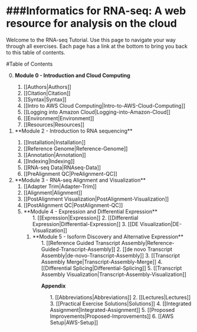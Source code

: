 ###Informatics for RNA-seq: A web resource for analysis on the cloud  
===================

Welcome to the RNA-seq Tutorial.  Use this page to navigate your way through all exercises. Each page has a link at the bottom to bring you back to this table of contents.

#Table of Contents
<ol start="0">
  <li><strong>Module 0 - Introduction and Cloud Computing</strong></li>
  <ol start="i">
    <li>[[Authors|Authors]]</li>
    <li>[[Citation|Citation]]</li>
    <li>[[Syntax|Syntax]]</li>
    <li>[[Intro to AWS Cloud Computing|Intro-to-AWS-Cloud-Computing]]</li>
    <li>[[Logging into Amazon Cloud|Logging-into-Amazon-Cloud]]</li>
    <li>[[Environment|Environment]]</li>
    <li>[[Resources|Resources]]</li>
  </ol>

  <li>**Module 2 - Introduction to RNA sequencing**</li>
  <ol start="i">
    <li>[[Installation|Installation]]</li>
    <li>[[Reference Genome|Reference-Genome]]</li>
    <li>[[Annotation|Annotation]]</li>
    <li>[[Indexing|Indexing]]</li>
    <li>[[RNA-seq Data|RNAseq-Data]]</li>
    <li>[[PreAlignment QC|PreAlignment-QC]]</li>
  </ol>
  
  <li>**Module 3 - RNA-seq Alignment and Visualization**
  <ol start="i">
    <li>[[Adapter Trim|Adapter-Trim]]</li>
    <li>[[Alignment|Alignment]]</li>
    <li>[[PostAlignment Visualization|PostAlignment-Visualization]]</li>
    <li>[[PostAlignment QC|PostAlignment-QC]]</li>

   <li>**Module 4 - Expression and Differential Expression**
   <ol start="i">  
   1. [[Expression|Expression]]
   2. [[Differential Expression|Differential-Expression]]
   3. [[DE Visualization|DE-Visualization]]
  
  <li>**Module 5 - Isoform Discovery and Alternative Expression**
  <ol start="i">  
   1. [[Reference Guided Transcript Assembly|Reference-Guided-Transcript-Assembly]]
   2. [[de novo Transcript Assembly|de-novo-Transcript-Assembly]]
   3. [[Transcript Assembly Merge|Transcript-Assembly-Merge]]
   4. [[Differential Splicing|Differential-Splicing]]
   5. [[Transcript Assembly Visualization|Transcript-Assembly-Visualization]]
  
  **Appendix**
  <ol start="i">  
  1. [[Abbreviations|Abbreviations]]
  2. [[Lectures|Lectures]]
  3. [[Practical Exercise Solutions|Solutions]]
   4. [[Integrated Assignment|Integrated-Assignment]]
   5. [[Proposed Improvements|Proposed-Improvements]]
   6. [[AWS Setup|AWS-Setup]]
</ol>
